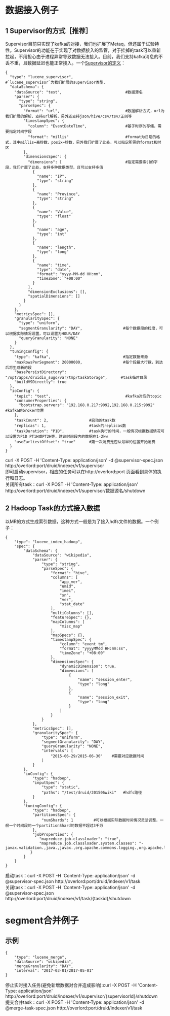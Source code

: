 数据接入例子
=================================

## 1 Supervisor的方式［推荐］  

Supervisor目前只实现了kafka的对接，我们也扩展了Metaq，但还属于试验特性。Supervisor的功能在于实现了对数据接入的监管，对于挂掉的task可以重新拉起，不用担心由于进程异常导致数据无法接入。目前，我们支持kafka消息的不丢不重，且数据延迟也能正常接入。一个[Supervisor的定义](lucene_supervisor.json)：  
```
{
  "type": "lucene_supervisor",                       #`lucene_supervisor`为我们扩展的supervisor类型，
  "dataSchema": {
    "dataSource": "test",                            #数据源名
    "parser": {
      "type": "string",                              
      "parseSpec": {
        "format": "url",                             #数据解析方式，url为我们扩展的解析，支持url解析，另外还支持json/hive/csv/tsv/正则等
        "timestampSpec": {
          "column": "EventDateTime",                 #基于时序的存储，需要指定时间字段
          "format": "millis"                         #format为日期的格式，其中millis=毫秒数，posix=秒数，另外我们扩展了此处，可以指定所需的format和时区
        },
        "dimensionsSpec": {
          "dimensions": [                            #指定需要索引的字段，我们扩展了此处，支持多种数据类型，且可以支持多值
            {
              "name": "IP",
              "type": "string"
            },
            {
              "name": "Province",
              "type": "string"
            },
            {
              "name": "Value",
              "type": "float"
            },
            {
              "name": "age",
              "type": "int"
            },
            {
              "name": "length",
              "type": "long"
            },
            {
              "name": "time",
              "type": "date",
              "format": "yyyy-MM-dd HH:mm",
              "timeZone": "+08:00"
            }
          ],
          "dimensionExclusions": [],
          "spatialDimensions": []
        }
      }
    },
    "metricsSpec": [],
    "granularitySpec": {
      "type": "uniform",
      "segmentGranularity": "DAY",                  #每个数据段的粒度，可以根据实际情况设置，可以设置为HOUR/DAY
      "queryGranularity": "NONE"
    }
  },
  "tuningConfig": {
    "type": "kafka",                                #指定数据来源
    "maxRowsPerSegment": 20000000,                  #每个段最大行数，到达后将生成新的段
    "basePersistDirectory": "/opt/apps/druidio_sugo/var/tmp/taskStorage",      #task临时目录
    "buildV9Directly": true
  },
  "ioConfig": {
    "topic": "test",                                 #kafka对应的topic
    "consumerProperties": {
      "bootstrap.servers": "192.168.0.217:9092,192.168.0.215:9092"     #kafka的broker位置
    },
    "taskCount": 2,                  #启动的task数
    "replicas": 1,                   #task的replicas数
    "taskDuration": "P1D",           #task执行的时间，一般情况根据数据情况可以设置为P1D PT1H或PT2H等，建议时间段内的数据在1-2kw
    "useEarliestOffset": "true"      #第一次消费是否从最早的位置开始消费
  }
}

```
curl -X POST -H 'Content-Type: application/json' -d @supervisor-spec.json http://overlord:port/druid/indexer/v1/supervisor  
即可启动supervisor，相应的任务可以在http://overlord:port 页面看到具体的执行和日志。  
关闭所有task：curl -X POST -H 'Content-Type: application/json' http://overlord:port/druid/indexer/v1/supervisor/数据源名/shutdown

## 2 Hadoop Task的方式接入数据  

以MR的方式生成索引数据，这种方式一般是为了接入hdfs文件的数据。一个例子：  

```
{
    "type": "lucene_index_hadoop",
    "spec": {
        "dataSchema": {
            "dataSource": "wikipedia",
            "parser": {
                "type": "string",
                "parseSpec": {
                    "format": "hive",
                    "columns": [
                        "app_ver",
                        "umid",
                        "imei",
                        "sn",
                        "ver",
                        "stat_date"
                    ],
                    "multiColumns": [],
                    "featureSpec": {},
                    "mapColumns": [
                        "misc_map"
                    ],
                    "mapSpecs": {},
                    "timestampSpec": {
                        "column": "event_tm",
                        "format": "yyyyMMdd HH:mm:ss",
                        "timeZone": "+08:00"
                    },
                    "dimensionsSpec": {
                        "dynamicDimension": true,
                        "dimensions": [
                            {
                                "name": "session_enter",
                                "type": "long"
                            },
                            {
                                "name": "session_exit",
                                "type": "long"
                            }
                        ]
                    }
                }
            },
            "metricsSpec": [],
            "granularitySpec": {
                "type": "uniform",
                "segmentGranularity": "DAY",
                "queryGranularity": "NONE",
                "intervals": [
                    "2015-06-29/2015-06-30"    #需要对应数据时间
                ]
            }
        },
        "ioConfig": {
            "type": "hadoop",
            "inputSpec": {
                "type": "static",
                "paths": "/test/druid/201506wiki"   #hdfs路径
            }
        },
        "tuningConfig": {
            "type": "hadoop",
            "partitionsSpec": {
                "numShards": 1         #可以根据实际数据时间情况灵活调整，一般一个时间段的一个partitionShard的数据不超过3千万
            },
            "jobProperties": {
               "mapreduce.job.classloader": "true",
               "mapreduce.job.classloader.system.classes": "-javax.validation.,java.,javax.,org.apache.commons.logging.,org.apache.log4j.,org.apache.hadoop."
           }
        }
    }
}
```  
启动task：curl -X POST -H 'Content-Type: application/json' -d @supervisor-spec.json http://overlord:port/druid/indexer/v1/task   
关闭task：curl -X POST -H 'Content-Type: application/json' -d @supervisor-spec.json http://overlord:port/druid/indexer/v1/task/{taskid}/shutdown   

segment合并例子
=================================

## 示例 
```
{
	"type": "lucene_merge",
	"dataSource": "wikipedia",
	"mergeGranularity": "DAY",
	"interval": "2017-03-01/2017-05-01"
}
```  
停止实时接入任务(避免新增数据对合并造成影响):curl -X POST -H 'Content-Type: application/json' http://overlord:port/druid/indexer/v1/supervisor/{supervisorId}/shutdown   
提交合并task：curl -X POST -H 'Content-Type: application/json' -d @merge-task-spec.json http://overlord:port/druid/indexer/v1/task    
